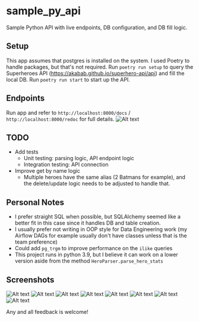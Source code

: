 # sample_py_api
Sample Python API with live endpoints, DB configuration, and DB fill logic.

## Setup ##
This app assumes that postgres is installed on the system. I used Poetry to handle packages, but that's not required.
Run `poetry run setup` to query the Superheroes API (https://akabab.github.io/superhero-api/api) and fill the local DB. Run `poetry run start` to start up the API.

## Endpoints ##
Run app and refer to `http://localhost:8000/docs` / `http://localhost:8000/redoc` for full details.
![Alt text](/screenshots/api_docs.png?raw=true)

## TODO ##
- Add tests
  - Unit testing: parsing logic, API endpoint logic
  - Integration testing: API connection
- Improve get by name logic
  - Multiple heroes have the same alias (2 Batmans for example), and the delete/update logic needs to be adjusted to handle that.

## Personal Notes ##
- I prefer straight SQL when possible, but SQLAlchemy seemed like a better fit in this case since it handles DB and table creation.
- I usually prefer not writing in OOP style for Data Engineering work (my Airflow DAGs for example usually don't have classes unless that is the team preference)
- Could add `pg_trgm` to improve performance on the `ilike` queries
- This project runs in python 3.9, but I believe it can work on a lower version aside from the method `HeroParser.parse_hero_stats`

## Screenshots ##
![Alt text](/screenshots/hero_db.png?raw=true "Hero DB sample")
![Alt text](/screenshots/get_hero.png?raw=true "Get hero")
![Alt text](/screenshots/get_strongest.png?raw=true "Get strongest by stat")
![Alt text](/screenshots/get_team.png?raw=true "Get single team")
![Alt text](/screenshots/get_team_fuzzy.png?raw=true "Get all teams fuzzy search")
![Alt text](/screenshots/update_successful.png?raw=true "Update hero description")
![Alt text](/screenshots/update_stats_successful.png?raw=true "Update stats")
![Alt text](/screenshots/sample_error.png?raw=true "All errors return in the same format")


Any and all feedback is welcome!
